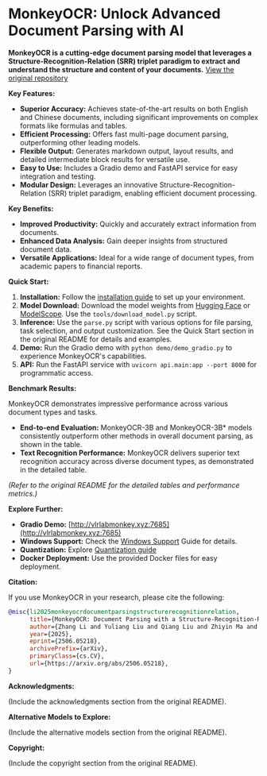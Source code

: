 # MonkeyOCR: Unlock Advanced Document Parsing with AI

**MonkeyOCR is a cutting-edge document parsing model that leverages a Structure-Recognition-Relation (SRR) triplet paradigm to extract and understand the structure and content of your documents.**  [View the original repository](https://github.com/Yuliang-Liu/MonkeyOCR)

**Key Features:**

*   **Superior Accuracy:** Achieves state-of-the-art results on both English and Chinese documents, including significant improvements on complex formats like formulas and tables.
*   **Efficient Processing:** Offers fast multi-page document parsing, outperforming other leading models.
*   **Flexible Output:** Generates markdown output, layout results, and detailed intermediate block results for versatile use.
*   **Easy to Use:**  Includes a Gradio demo and FastAPI service for easy integration and testing.
*   **Modular Design:** Leverages an innovative Structure-Recognition-Relation (SRR) triplet paradigm, enabling efficient document processing.

**Key Benefits:**

*   **Improved Productivity:** Quickly and accurately extract information from documents.
*   **Enhanced Data Analysis:** Gain deeper insights from structured document data.
*   **Versatile Applications:** Ideal for a wide range of document types, from academic papers to financial reports.

**Quick Start:**

1.  **Installation:** Follow the [installation guide](https://github.com/Yuliang-Liu/MonkeyOCR/blob/main/docs/install_cuda.md#install-with-cuda-support) to set up your environment.
2.  **Model Download:** Download the model weights from [Hugging Face](https://huggingface.co/echo840/MonkeyOCR) or [ModelScope](https://modelscope.cn/models/l1731396519/MonkeyOCR). Use the `tools/download_model.py` script.
3.  **Inference:** Use the `parse.py` script with various options for file parsing, task selection, and output customization. See the Quick Start section in the original README for details and examples.
4.  **Demo:**  Run the Gradio demo with `python demo/demo_gradio.py` to experience MonkeyOCR's capabilities.
5.  **API:** Run the FastAPI service with `uvicorn api.main:app --port 8000` for programmatic access.

**Benchmark Results:**

MonkeyOCR demonstrates impressive performance across various document types and tasks.

*   **End-to-end Evaluation:** MonkeyOCR-3B and MonkeyOCR-3B* models consistently outperform other methods in overall document parsing, as shown in the table.
*   **Text Recognition Performance:** MonkeyOCR delivers superior text recognition accuracy across diverse document types, as demonstrated in the detailed table.

*(Refer to the original README for the detailed tables and performance metrics.)*

**Explore Further:**

*   **Gradio Demo:**  [http://vlrlabmonkey.xyz:7685](http://vlrlabmonkey.xyz:7685)
*   **Windows Support:**  Check the [Windows Support](docs/windows_support.md) Guide for details.
*   **Quantization:** Explore [Quantization guide](docs/Quantization.md)
*   **Docker Deployment:** Use the provided Docker files for easy deployment.

**Citation:**

If you use MonkeyOCR in your research, please cite the following:

```BibTeX
@misc{li2025monkeyocrdocumentparsingstructurerecognitionrelation,
      title={MonkeyOCR: Document Parsing with a Structure-Recognition-Relation Triplet Paradigm}, 
      author={Zhang Li and Yuliang Liu and Qiang Liu and Zhiyin Ma and Ziyang Zhang and Shuo Zhang and Zidun Guo and Jiarui Zhang and Xinyu Wang and Xiang Bai},
      year={2025},
      eprint={2506.05218},
      archivePrefix={arXiv},
      primaryClass={cs.CV},
      url={https://arxiv.org/abs/2506.05218}, 
}
```

**Acknowledgments:**

(Include the acknowledgments section from the original README).

**Alternative Models to Explore:**

(Include the alternative models section from the original README).

**Copyright:**

(Include the copyright section from the original README).